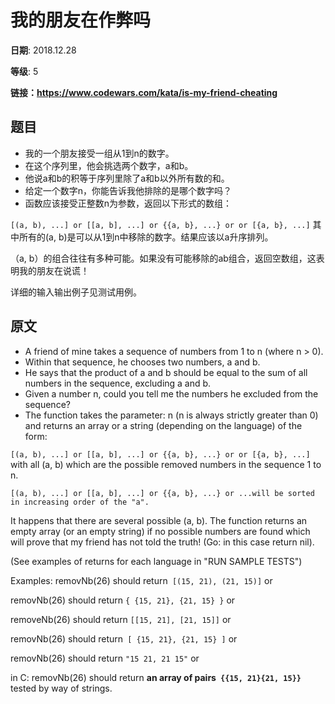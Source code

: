 # 我的朋友在作弊吗

**日期**: 2018.12.28

**等级**: 5

**链接：https://www.codewars.com/kata/is-my-friend-cheating**

## 题目

- 我的一个朋友接受一组从1到n的数字。
- 在这个序列里，他会挑选两个数字，a和b。
- 他说a和b的积等于序列里除了a和b以外所有数的和。
- 给定一个数字n，你能告诉我他排除的是哪个数字吗？
- 函数应该接受正整数n为参数，返回以下形式的数组：

`[(a, b), ...] or [[a, b], ...] or {{a, b}, ...} or or [{a, b}, ...]` 其中所有的(a, b)是可以从1到n中移除的数字。结果应该以a升序排列。

（a, b）的组合往往有多种可能。如果没有可能移除的ab组合，返回空数组，这表明我的朋友在说谎！

详细的输入输出例子见测试用例。


## 原文

- A friend of mine takes a sequence of numbers from 1 to n (where n > 0).
- Within that sequence, he chooses two numbers, a and b.
- He says that the product of a and b should be equal to the sum of all numbers in the sequence, excluding a and b.
- Given a number n, could you tell me the numbers he excluded from the sequence?
- The function takes the parameter: n (n is always strictly greater than 0) and returns an array or a string (depending on the language) of the form:

`[(a, b), ...] or [[a, b], ...] or {{a, b}, ...} or or [{a, b}, ...]`
with all (a, b) which are the possible removed numbers in the sequence 1 to n.

`[(a, b), ...] or [[a, b], ...] or {{a, b}, ...} or ...will be sorted in increasing order of the "a".`

It happens that there are several possible (a, b). The function returns an empty array (or an empty string) if no possible numbers are found which will prove that my friend has not told the truth! (Go: in this case return nil).

(See examples of returns for each language in "RUN SAMPLE TESTS")

Examples:
removNb(26) should return` [(15, 21), (21, 15)]`
or

removNb(26) should return `{ {15, 21}, {21, 15} }`
or

removeNb(26) should return `[[15, 21], [21, 15]]`
or

removNb(26) should return` [ {15, 21}, {21, 15} ]`
or

removNb(26) should return `"15 21, 21 15"`
or

in C:
removNb(26) should return  **an array of pairs` {{15, 21}{21, 15}}`**
tested by way of strings.
